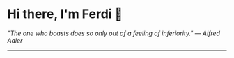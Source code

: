 <h1>Hi there, I'm Ferdi 👋</h1>

<p><em>
  "The one who boasts does so only out of a feeling of inferiority." — Alfred Adler
</em></p>

---
